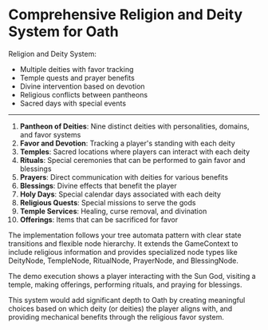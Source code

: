 # Comprehensive Religion and Deity System for Oath

Religion and Deity System:
- Multiple deities with favor tracking
- Temple quests and prayer benefits
- Divine intervention based on devotion
- Religious conflicts between pantheons
- Sacred days with special events

---

1. **Pantheon of Deities**: Nine distinct deities with personalities, domains, and favor systems
2. **Favor and Devotion**: Tracking a player's standing with each deity
3. **Temples**: Sacred locations where players can interact with each deity
4. **Rituals**: Special ceremonies that can be performed to gain favor and blessings
5. **Prayers**: Direct communication with deities for various benefits
6. **Blessings**: Divine effects that benefit the player
7. **Holy Days**: Special calendar days associated with each deity
8. **Religious Quests**: Special missions to serve the gods
9. **Temple Services**: Healing, curse removal, and divination
10. **Offerings**: Items that can be sacrificed for favor

The implementation follows your tree automata pattern with clear state transitions and flexible node hierarchy. It extends the GameContext to include religious information and provides specialized node types like DeityNode, TempleNode, RitualNode, PrayerNode, and BlessingNode.

The demo execution shows a player interacting with the Sun God, visiting a temple, making offerings, performing rituals, and praying for blessings.

This system would add significant depth to Oath by creating meaningful choices based on which deity (or deities) the player aligns with, and providing mechanical benefits through the religious favor system.
